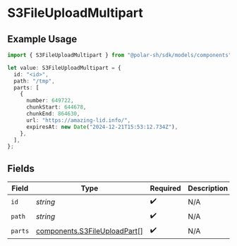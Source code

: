 # S3FileUploadMultipart

## Example Usage

```typescript
import { S3FileUploadMultipart } from "@polar-sh/sdk/models/components";

let value: S3FileUploadMultipart = {
  id: "<id>",
  path: "/tmp",
  parts: [
    {
      number: 649722,
      chunkStart: 644678,
      chunkEnd: 864630,
      url: "https://amazing-lid.info/",
      expiresAt: new Date("2024-12-21T15:53:12.734Z"),
    },
  ],
};
```

## Fields

| Field                                                                        | Type                                                                         | Required                                                                     | Description                                                                  |
| ---------------------------------------------------------------------------- | ---------------------------------------------------------------------------- | ---------------------------------------------------------------------------- | ---------------------------------------------------------------------------- |
| `id`                                                                         | *string*                                                                     | :heavy_check_mark:                                                           | N/A                                                                          |
| `path`                                                                       | *string*                                                                     | :heavy_check_mark:                                                           | N/A                                                                          |
| `parts`                                                                      | [components.S3FileUploadPart](../../models/components/s3fileuploadpart.md)[] | :heavy_check_mark:                                                           | N/A                                                                          |